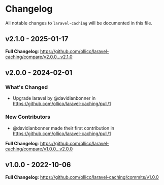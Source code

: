 # Changelog

All notable changes to `laravel-caching` will be documented in this file.

## v2.1.0 - 2025-01-17

**Full Changelog**: https://github.com/ollico/laravel-caching/compare/v2.0.0...v2.1.0

## v2.0.0 - 2024-02-01

### What's Changed

* Upgrade laravel by @davidianbonner in https://github.com/ollico/laravel-caching/pull/1

### New Contributors

* @davidianbonner made their first contribution in https://github.com/ollico/laravel-caching/pull/1

**Full Changelog**: https://github.com/ollico/laravel-caching/compare/v1.0.0...v2.0.0

## v1.0.0 - 2022-10-06

**Full Changelog**: https://github.com/ollico/laravel-caching/commits/v1.0.0

